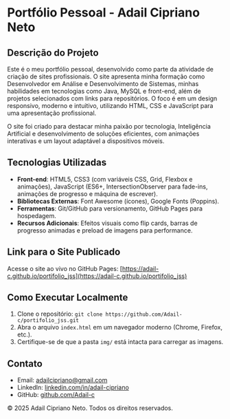 # Portfólio Pessoal - Adail Cipriano Neto

## Descrição do Projeto
Este é o meu portfólio pessoal, desenvolvido como parte da atividade de criação de sites profissionais. O site apresenta minha formação como Desenvolvedor em Análise e Desenvolvimento de Sistemas, minhas habilidades em tecnologias como Java, MySQL e front-end, além de projetos selecionados com links para repositórios. O foco é em um design responsivo, moderno e intuitivo, utilizando HTML, CSS e JavaScript para uma apresentação profissional.

O site foi criado para destacar minha paixão por tecnologia, Inteligência Artificial e desenvolvimento de soluções eficientes, com animações interativas e um layout adaptável a dispositivos móveis.

## Tecnologias Utilizadas
- **Front-end**: HTML5, CSS3 (com variáveis CSS, Grid, Flexbox e animações), JavaScript (ES6+, IntersectionObserver para fade-ins, animações de progresso e máquina de escrever).
- **Bibliotecas Externas**: Font Awesome (ícones), Google Fonts (Poppins).
- **Ferramentas**: Git/GitHub para versionamento, GitHub Pages para hospedagem.
- **Recursos Adicionais**: Efeitos visuais como flip cards, barras de progresso animadas e preload de imagens para performance.

## Link para o Site Publicado
Acesse o site ao vivo no GitHub Pages: [https://adail-c.github.io/portifolio_jss](https://adail-c.github.io/portifolio_jss)

## Como Executar Localmente
1. Clone o repositório: `git clone https://github.com/Adail-c/portifolio_jss.git`
2. Abra o arquivo `index.html` em um navegador moderno (Chrome, Firefox, etc.).
3. Certifique-se de que a pasta `img/` está intacta para carregar as imagens.

## Contato
- Email: adailcipriano@gmail.com
- LinkedIn: [linkedin.com/in/adail-cipriano](https://www.linkedin.com/in/adail-cipriano)
- GitHub: [github.com/Adail-c](https://github.com/Adail-c)

© 2025 Adail Cipriano Neto. Todos os direitos reservados.
